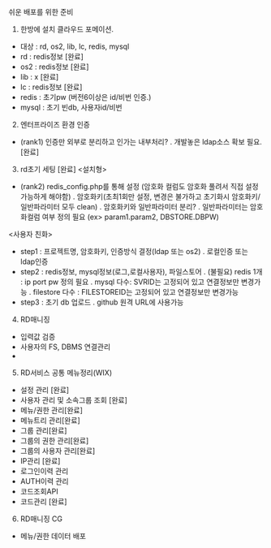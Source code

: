 쉬운 배포를 위한 준비

1. 한방에 설치 클라우드 포메이션.
 - 대상 : rd, os2, lib, lc, redis, mysql
 - rd : redis정보 [완료]
 - os2 : redis정보 [완료]
 - lib : x [완료]
 - lc : redis정보 [완료]
 - redis : 초기pw (버전6이상은 id/비번 인증.)
 - mysql : 초기 빈db, 사용자id/비번

2. 엔터프라이즈 환경 인증
 - (rank1) 인증만 외부로 분리하고 인가는 내부처리?
  . 개발놓은 ldap소스 확보 필요.[완료]

3. rd초기 세팅 [완료]
 <설치형>
 - (rank2) redis_config.php를 통해 설정 (암호화 컬럼도 암호화 풀려서 직접 설정가능하게 해야함)
  . 암호화키(초최1회만 설정, 변경은 불가하고 초기화시 암호화키/일반파라미터 모두 clean)
  . 암호화키와 일반파라미터 분리?
  . 일반파라미터는 암호화컬럼 여부 정의 필요 (ex> param1.param2, DBSTORE.DBPW)

 <사용자 친화>
 - step1 : 프로젝트명, 암호화키, 인증방식 결정(ldap 또는 os2)
   . 로컬인증 또는 ldap인증
 - step2 : redis정보, mysql정보(로그,로컬사용자), 파일스토어
   . (불필요) redis 1개 : ip port pw 정의 필요
   . mysql 다수: SVRID는 고정되어 있고 연결정보만 변경가능
   . filestore 다수 : FILESTOREID는 고정되어 있고 연결정보만 변경가능
 - step3 : 초기 db 업로드
   . github 원격 URL에 사용가능

4. RD매니징
 - 입력값 검증
 - 사용자의 FS, DBMS 연결관리
 -

5. RD서비스 공통 메뉴정리(WIX)
 - 설정 관리 [완료]
 - 사용자 관리 및 소속그룹 조회 [완료]
 - 메뉴/권한 관리[완료]
 - 메뉴트리 관리[완료]
 - 그룹 관리[완료]
 - 그룹의 권한 관리[완료]
 - 그룹의 사용자 관리[완료]
 - IP관리 [완료]
 - 로그인이력 관리
 - AUTH이력 관리
 - 코드조회API 
 - 코드관리 [완료]

 6. RD매니징 CG
 - 메뉴/권한 데이터 배포
